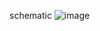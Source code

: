 schematic
![image](https://github.com/user-attachments/assets/b4c76a4f-2de9-4734-8cf0-5338158f29c4)






